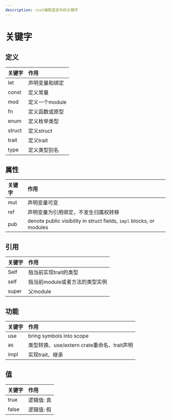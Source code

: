```yaml
---
description: rust编程语言中的关键字
---
```


# 关键字

## 定义

| 关键字 | 作用 |
| :--- | :--- |
| let | 声明变量和绑定 |
| const | 定义常量 |
| mod | 定义一个module |
| fn | 定义函数或原型 |
| enum | 定义枚举类型 |
| struct | 定义struct |
| trait | 定义trait |
| type | 定义类型别名 |

## 属性

| 关键字 | 作用 |
| :--- | :--- |
| mut | 声明变量可变 |
| ref | 声明变量为引用绑定，不发生归属权转移 |
| pub |  denote public visibility in struct fields, `impl` blocks, or modules |

## 引用

| 关键字 | 作用 |
| :--- | :--- |
| Self | 指当前实现trait的类型 |
| self | 指当前module或者方法的类型实例 |
| super | 父module |

## 功能

| 关键字 | 作用 |
| :--- | :--- |
| use | bring symbols into scope |
| as | 类型转换、use/extern crate重命名、trait声明 |
| impl | 实现trait、继承 |

## 值

| 关键字 | 作用 |
| :--- | :--- |
| true | 逻辑值: 真 |
| false | 逻辑值: 假 |

